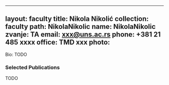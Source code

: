 
---
layout: faculty
title: Nikola Nikolić
collection: faculty
path: NikolaNikolic
name: NikolaNikolic
zvanje: TA
email: xxx@uns.ac.rs
phone: +381 21 485 xxxx
office: TMD xxx
photo: 
---

Bio: TODO

### Selected Publications

TODO
